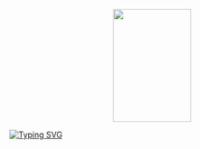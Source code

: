 <p align="center">
  <img width="138" height="200" src="https://github.com/user-attachments/assets/501a137a-09bc-4c23-a2a2-644d184c0274">
</p>
<a href="https://git.io/typing-svg"><img src="https://readme-typing-svg.herokuapp.com?font=Playfair+Display&letterSpacing=-1px&pause=1000&color=7D8161D0&center=true&width=435&lines=%E2%80%9CI%E2%80%A6want+to+see+things+no+one+can+see%E2%80%9D" alt="Typing SVG" /></a>
